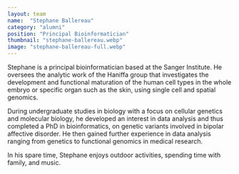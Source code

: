 ```yaml
---
layout: team
name:  "Stephane Ballereau"
category: "alumni"
position: "Principal Bioinformatician"
thumbnail: "stephane-ballereau.webp"
image: "stephane-ballereau-full.webp"
---
```

Stephane is a principal bioinformatician based at the Sanger Institute. He oversees the analytic work of the Haniffa group that investigates the development and functional maturation of the human cell types in the whole embryo or specific organ such as the skin, using single cell and spatial genomics.

During undergraduate studies in biology with a focus on cellular genetics and molecular biology, he developed an interest in data analysis and thus completed a PhD in bioinformatics, on genetic variants involved in bipolar affective disorder. He then gained further experience in data analysis ranging from genetics to functional genomics in medical research.

In his spare time, Stephane enjoys outdoor activities, spending time with family, and music.
